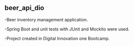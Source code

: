 ## beer_api_dio

-Beer inventory management application.

-Spring Boot and unit tests with JUnit and Mockito were used.

-Project created in Digital Innovation one Bootcamp.
